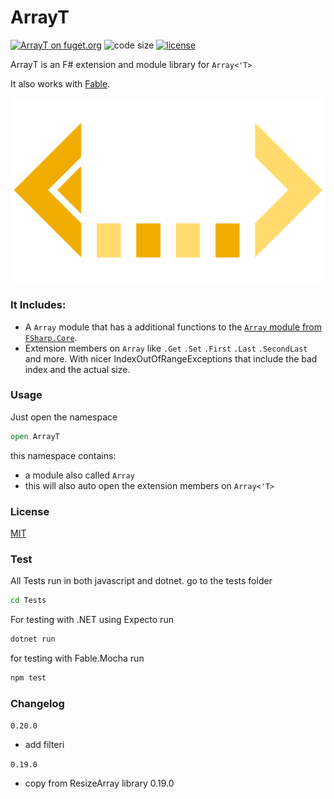
# ArrayT

[![ArrayT on fuget.org](https://www.fuget.org/packages/ArrayT/badge.svg)](https://www.fuget.org/packages/ArrayT)
![code size](https://img.shields.io/github/languages/code-size/goswinr/ArrayT.svg)
[![license](https://img.shields.io/github/license/goswinr/ArrayT)](LICENSE)

ArrayT is an F# extension and module library for `Array<'T>`

It also works with [Fable](https://fable.io/).


![Logo](https://raw.githubusercontent.com/goswinr/ArrayT/main/Doc/logo.png)

### It Includes:

- A `Array` module that has a additional functions to the  [`Array` module from `FSharp.Core`](https://fsharp.github.io/fsharp-core-docs/reference/fsharp-collections-arraymodule.html).
- Extension members on `Array` like `.Get` `.Set` `.First` `.Last` `.SecondLast` and more.
With nicer IndexOutOfRangeExceptions that include the bad index and the actual size.



### Usage
Just open the namespace

```fsharp
open ArrayT
```
this namespace contains:
- a module also called `Array`
- this will also auto open the extension members on `Array<'T>`


### License
[MIT](https://raw.githubusercontent.com/goswinr/ArrayT/main/LICENSE.md)

### Test
All Tests run in both javascript and dotnet.
go to the tests folder

```bash
cd Tests
```

For testing with .NET using Expecto run

```bash
dotnet run
```

for testing with Fable.Mocha run

```bash
npm test
```


### Changelog
`0.20.0`
- add filteri

`0.19.0`
- copy from ResizeArray library 0.19.0